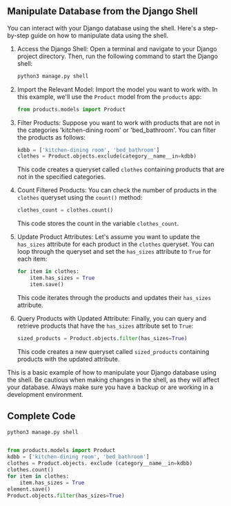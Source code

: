 ## Manipulate Database from the Django Shell

You can interact with your Django database using the shell. Here's a step-by-step guide on how to manipulate data using the shell.

1. Access the Django Shell:
   Open a terminal and navigate to your Django project directory. Then, run the following command to start the Django shell:

   ```bash
   python3 manage.py shell
   ```

2. Import the Relevant Model:
   Import the model you want to work with. In this example, we'll use the `Product` model from the `products` app:

   ```python
   from products.models import Product
   ```

3. Filter Products:
   Suppose you want to work with products that are not in the categories 'kitchen-dining room' or 'bed_bathroom'. You can filter the products as follows:

   ```python
   kdbb = ['kitchen-dining room', 'bed_bathroom']
   clothes = Product.objects.exclude(category__name__in=kdbb)
   ```

   This code creates a queryset called `clothes` containing products that are not in the specified categories.

4. Count Filtered Products:
   You can check the number of products in the `clothes` queryset using the `count()` method:

   ```python
   clothes_count = clothes.count()
   ```

   This code stores the count in the variable `clothes_count`.

5. Update Product Attributes:
   Let's assume you want to update the `has_sizes` attribute for each product in the `clothes` queryset. You can loop through the queryset and set the `has_sizes` attribute to `True` for each item:

   ```python
   for item in clothes:
       item.has_sizes = True
       item.save()
   ```

   This code iterates through the products and updates their `has_sizes` attribute.

6. Query Products with Updated Attribute:
   Finally, you can query and retrieve products that have the `has_sizes` attribute set to `True`:

   ```python
   sized_products = Product.objects.filter(has_sizes=True)
   ```

   This code creates a new queryset called `sized_products` containing products with the updated attribute.

This is a basic example of how to manipulate your Django database using the shell. Be cautious when making changes in the shell, as they will affect your database. Always make sure you have a backup or are working in a development environment.

## Complete Code

```bash
python3 manage.py shell
```

```python

from products.models import Product
kdbb = ['kitchen-dining room', 'bed_bathroom']
clothes = Product.objects. exclude (category__name__in=kdbb)
clothes.count()
for item in clothes:
    item.has_sizes = True
element.save()
Product.objects.filter(has_sizes=True)
```